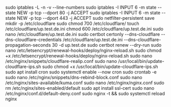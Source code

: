 sudo iptables -L -n -v --line-numbers
sudo iptables -I INPUT 6 -m state --state NEW -p tcp --dport 80 -j ACCEPT
sudo iptables -I INPUT 6 -m state --state NEW -p tcp --dport 443 -j ACCEPT
sudo netfilter-persistent save
mkdir -p /etc/cloudflare
sudo chmod 700 /etc/cloudflare/
touch /etc/cloudflare/up.test.de.ini
chmod 600 /etc/cloudflare/up.test.de.ini
sudo nano /etc/cloudflare/up.test.de.ini
sudo certbot certonly   --dns-cloudflare   --dns-cloudflare-credentials /etc/cloudflare/up.test.de.ini   --dns-cloudflare-propagation-seconds 30   -d up.test.de
sudo certbot renew --dry-run
sudo nano /etc/letsencrypt/renewal-hooks/deploy/nginx-reload.sh
sudo chmod +x /etc/letsencrypt/renewal-hooks/deploy/nginx-reload.sh
sudo nano /etc/nginx/snippets/cloudflare-realip.conf
sudo nano /usr/local/bin/update-cloudflare-ips.sh
sudo chmod +x /usr/local/bin/update-cloudflare-ips.sh
sudo apt install cron
sudo systemctl enable --now cron
sudo crontab -e
sudo nano /etc/nginx/snippets/dns-rebind-block.conf
sudo nano /etc/nginx/sites-available/kuma.conf
sudo nano /etc/nginx/nginx.conf
sudo rm /etc/nginx/sites-enabled/default
sudo apt install ssl-cert
sudo nano /etc/nginx/conf.d/default-deny.conf
sudo nginx -t && sudo systemctl reload nginx